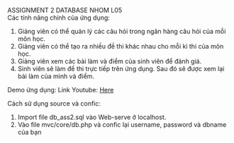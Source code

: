 ASSIGNMENT 2 DATABASE NHOM L05 <br>
Các tính năng chính của ứng dụng:
 1. Giảng viên có thể quản lý các câu hỏi trong ngân hàng câu hỏi của mỗi môn học.
 2. Giảng viên có thể tạo ra nhiều đề thi khác nhau cho mỗi kì thi của môn học.
 3. Giảng viên xem các bài làm và điểm của sinh viên để đánh giá.
 4. Sinh viên sẽ làm đề thi trực tiếp trên ứng dụng. Sau đó sẽ được xem lại bài làm của mình và điểm. 

Demo ứng dụng:
 Link Youtube: <a href="https://www.youtube.com/watch?v=9_AYloHR-eY">Here</a> 

Cách sử dụng source và confic:
 1. Import file db_ass2.sql vào Web-serve ở localhost.
 2. Vào file mvc/core/db.php và confic lại username, password và dbname của bạn
